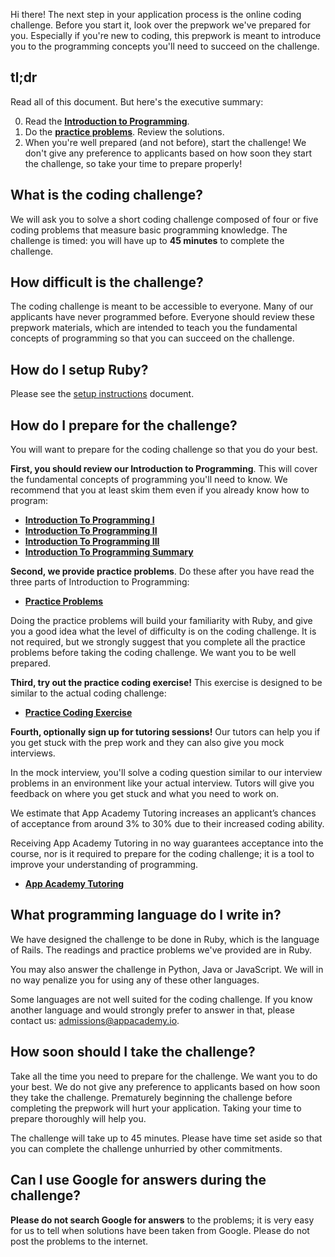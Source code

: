 Hi there! The next step in your application process is the online
coding challenge. Before you start it, look over the prepwork we've
prepared for you. Especially if you're new to coding, this prepwork is
meant to introduce you to the programming concepts you'll need to
succeed on the challenge.

## tl;dr

Read all of this document. But here's the executive summary:

0. Read the **[Introduction to Programming][intro-to-programming-1]**.
0. Do the **[practice problems][practice-problems]**. Review the
   solutions.
0. When you're well prepared (and not before), start the challenge! We
   don't give any preference to applicants based on how soon they
   start the challenge, so take your time to prepare properly!

## What is the coding challenge?

We will ask you to solve a short coding challenge composed of
four or five coding problems that measure basic programming
knowledge. The challenge is timed: you will have up to **45 minutes**
to complete the challenge.

## How difficult is the challenge?

The coding challenge is meant to be accessible to everyone. Many
of our applicants have never programmed before. Everyone should review
these prepwork materials, which are intended to teach you the
fundamental concepts of programming so that you can succeed on the
challenge.

## How do I setup Ruby?

Please see the [setup instructions][setup] document.

[setup]: ./setup

## How do I prepare for the challenge?

You will want to prepare for the coding challenge so that you do
your best.

**First, you should review our Introduction to Programming**. This
will cover the fundamental concepts of programming you'll need to
know. We recommend that you at least skim them even if you already
know how to program:

* **[Introduction To Programming I][intro-to-programming-1]**
* **[Introduction To Programming II][intro-to-programming-2]**
* **[Introduction To Programming III][intro-to-programming-3]**
* **[Introduction To Programming Summary][intro-to-programming-summary]**

[intro-to-programming-1]: ./introduction-to-programming-1
[intro-to-programming-2]: ./introduction-to-programming-2
[intro-to-programming-3]: ./introduction-to-programming-3
[intro-to-programming-summary]: ./introduction-to-programming-summary

**Second, we provide practice problems**. Do these after you have read
the three parts of Introduction to Programming:

* **[Practice Problems][practice-problems]**

[practice-problems]: ./practice-problems

Doing the practice problems will build your familiarity with Ruby, and
give you a good idea what the level of difficulty is on the coding
challenge. It is not required, but we strongly suggest that you
complete all the practice problems before taking the coding
challenge. We want you to be well prepared.

**Third, try out the practice coding exercise!** This exercise is designed to
be similar to the actual coding challenge:

* **[Practice Coding Exercise][practice-coding-exercise]**

[practice-coding-exercise]: ./practice-coding-exercise

**Fourth, optionally sign up for tutoring sessions!** Our tutors can help you if you get stuck with the prep work and they can also give you mock interviews.

In the mock interview, you'll solve a coding question similar to our interview problems in an environment like your actual interview. Tutors will give you feedback on where you get stuck and what you need to work on.

We estimate that App Academy Tutoring increases an applicant’s chances of acceptance from around 3% to 30% due to their increased coding ability.

Receiving App Academy Tutoring in no way guarantees acceptance into the course, nor is it required to prepare for the coding challenge; it is a tool to improve your understanding of programming.

* **[App Academy Tutoring][app-academy-tutoring]**

[app-academy-tutoring]: http://www.appacademy.io/students/tutoring?utm_source=coding_test_1_prepwork

## What programming language do I write in?

We have designed the challenge to be done in Ruby, which is the
language of Rails. The readings and practice problems we've provided
are in Ruby.

You may also answer the challenge in Python, Java or JavaScript. We will in
no way penalize you for using any of these other languages.

Some languages are not well suited for the coding challenge. If you
know another language and would strongly prefer to answer in that,
please contact us: [admissions@appacademy.io][admissions].

[admissions]: mailto:admissions@appacademy.io

## How soon should I take the challenge?

Take all the time you need to prepare for the challenge. We want
you to do your best. We do not give any preference to applicants based
on how soon they take the challenge. Prematurely beginning the
challenge before completing the prepwork will hurt your
application. Taking your time to prepare thoroughly will help you.

The challenge will take up to 45 minutes. Please have time set aside
so that you can complete the challenge unhurried by other
commitments.

## Can I use Google for answers during the challenge?

**Please do not search Google for answers** to the problems; it is
very easy for us to tell when solutions have been taken from Google.
Please do not post the problems to the internet.
